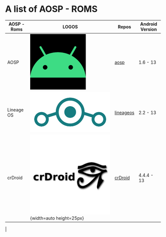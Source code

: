 # A list of AOSP - ROMS

| AOSP - Roms   |      LOGOS    |   Repos| Android Version |
| ------------- | ------------- |------------- |------------- |
| AOSP  | ![Image of AOSP](./images/aosp.bmp) |[aosp](https://android.googlesource.com/platform/manifest/)| 1.6 -  13|
| Lineage OS  | ![Image of LineageOS](./images/lineage.png) |[lineageos](https://github.com/lineageos)|2.2 - 13|
|crDroid|![Image of crDroid](./images/crdroid.png){width=auto height=25px}|[crDroid](github.com/crdroidandroid)|4.4.4 - 13|
|